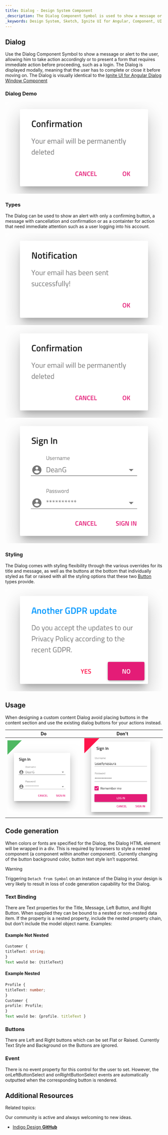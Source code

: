 ```yaml
---
title: Dialog - Design System Component
_description: The Dialog Component Symbol is used to show a message or alert to the user in a modal fashion. 
_keywords: Design System, Sketch, Ignite UI for Angular, Component, UI Library, Widgets
---
```


## Dialog

Use the Dialog Component Symbol to show a message or alert to the user, allowing him to take action accordingly or to present a form that requires immediate action before proceeding, such as a login. The Dialog is displayed modally, meaning that the user has to complete or close it before moving on.
The Dialog is visually identical to the [Ignite UI for Angular Dialog Window Component](https://www.infragistics.com/products/ignite-ui-angular/angular/components/dialog.html)

### Dialog Demo

![](../images/dialog_demo.png)

### Types

The Dialog can be used to show an alert with only a confirming button, a message with cancellation and confirmation or as a containter for action that need immediate attention such as a user logging into his account.

![](../images/dialog_alert.png)
![](../images/dialog_standard.png)
![](../images/dialog_custom.png)

### Styling

The Dialog comes with styling flexibility through the various overrides for its title and message, as well as the buttons at the bottom that individually styled as flat or raised with all the styling options that these two [Button](button.md) types provide.

![](../images/dialog_styling.png)

## Usage

When designing a custom content Dialog avoid placing buttons in the content section and use the existing dialog buttons for your actions instead.

| Do                            | Don't                           |
| ----------------------------- | ------------------------------- |
| ![](../images/dialog_do1.png) | ![](../images/dialog_dont1.png) |

## Code generation

When colors or fonts are specified for the Dialog, the Dialog HTML element will be wrapped in a div. This is required by browsers to style a nested component (a component within another component). Currently changing of the button background color, button text style isn’t supported.

> [!WARNING]
> Triggering `Detach from Symbol` on an instance of the Dialog in your design is very likely to result in loss of code generation capability for the Dialog.

### Text Binding

There are Text properties for the Title, Message, Left Button, and Right Button. When supplied they can be bound to a nested or non-nested data item.
If the property is a nested property, include the nested property chain, but don’t include the model object name. Examples:

#### Example Not Nested

```typescript
Customer {
titleText: string;
}
Text would be: {titleText}
```

#### Example Nested

```typescript
Profile {
titleText: number;
}
Customer {
profile: Profile;
}
Text would be: {profile. titleText }
```

### Buttons

There are Left and Right buttons which can be set Flat or Raised. Currently Text Style and Background on the Buttons are ignored.

### Event

There is no event property for this control for the user to set. However, the onLeftButtonSelect and onRightButtonSelect events are automatically outputted when the corresponding button is rendered.

## Additional Resources

Related topics:

  <div class="divider--half"></div>

Our community is active and always welcoming to new ideas.

- [Indigo Design **GitHub**](https://github.com/IgniteUI/design-system-docfx)
